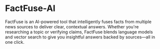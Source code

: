 # FactFuse-AI
FactFuse is an AI-powered tool that intelligently fuses facts from multiple news sources to deliver clear, contextual answers. Whether you're researching a topic or verifying claims, FactFuse blends language models and vector search to give you insightful answers backed by sources—all in one click.
